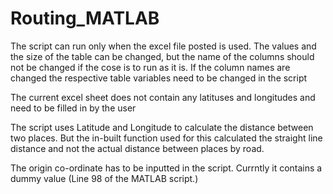 # Routing_MATLAB

The script can run only when the excel file posted is used. The values and the size of the table can be changed, but the name of the columns should not be changed if the cose is to run as it is. If the column names are changed the respective table variables need to be changed in the script

The current excel sheet does not contain any latituses and longitudes and need to be filled in by the user

The script uses Latitude and Longitude to calculate the distance between two places. But the in-built function used for this calculated the straight line distance and not the actual distance between places by road.

The origin co-ordinate has to be inputted in the script. Currntly it contains a dummy value (Line 98 of the MATLAB script.)

